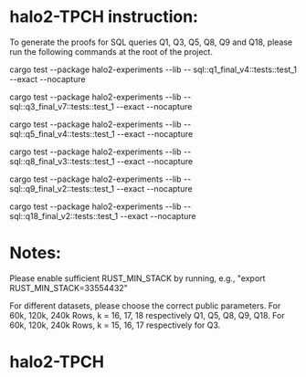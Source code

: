 # halo2-TPCH instruction:
To generate the proofs for SQL queries Q1, Q3, Q5, Q8, Q9 and Q18, please run the following commands at the root of the project.

cargo test --package halo2-experiments --lib -- sql::q1_final_v4::tests::test_1 --exact --nocapture

cargo test --package halo2-experiments --lib -- sql::q3_final_v7::tests::test_1 --exact --nocapture

cargo test --package halo2-experiments --lib -- sql::q5_final_v4::tests::test_1 --exact --nocapture

cargo test --package halo2-experiments --lib -- sql::q8_final_v3::tests::test_1 --exact --nocapture

cargo test --package halo2-experiments --lib -- sql::q9_final_v2::tests::test_1 --exact --nocapture

cargo test --package halo2-experiments --lib -- sql::q18_final_v2::tests::test_1 --exact --nocapture



# Notes:
Please enable sufficient RUST_MIN_STACK by running, e.g., "export RUST_MIN_STACK=33554432"

For different datasets, please choose the correct public parameters. For 60k, 120k, 240k Rows, k = 16, 17, 18 respectively Q1, Q5, Q8, Q9, Q18. For 60k, 120k, 240k Rows, k = 15, 16, 17 respectively for Q3.
# halo2-TPCH
